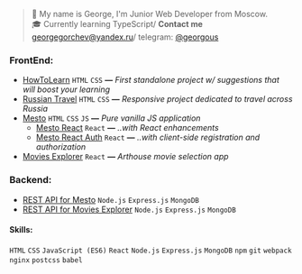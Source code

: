 > 👋 My name is George, I'm Junior Web Developer from Moscow.\
> 🎓 Currently learning TypeScript/
> **Contact me**
> georgegorchev@yandex.ru/ 
> telegram: [@georgous](https://t.me/georgous)

### FrontEnd:
* [HowToLearn](https://github.com/GeoGeorgeous/how-to-learn) `HTML` `CSS` **—** *First standalone project w/ suggestions that will boost your learning*
* [Russian Travel](https://github.com/GeoGeorgeous/russian-travel) `HTML` `CSS` **—** *Responsive project dedicated to travel across Russia*
* [Mesto](https://github.com/GeoGeorgeous/mesto) `HTML` `CSS` `JS` **—** *Pure vanilla JS application*
	- [Mesto React](https://github.com/GeoGeorgeous/mesto-react) `React` **—** *..with React enhancements*
	- [Mesto React Auth](https://github.com/GeoGeorgeous/react-mesto-auth) `React` **—** *..with client-side registration and authorization*
* [Movies Explorer](https://github.com/GeoGeorgeous/movies-explorer-frontend) `React` **—** *Arthouse movie selection app*

### Backend:
* [REST API for Mesto](https://github.com/GeoGeorgeous/express-mesto) `Node.js` `Express.js` `MongoDB`
* [REST API for Movies Explorer](https://github.com/GeoGeorgeous/movies-explorer-api) `Node.js` `Express.js` `MongoDB`

#### Skills:
`HTML` `CSS`
`JavaScript (ES6)`
`React`
`Node.js` `Express.js` `MongoDB`
`npm` `git` `webpack` `nginx` `postcss` `babel`

